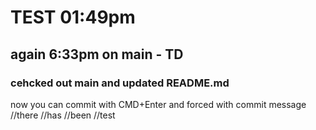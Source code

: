 # TEST 01:49pm
## again 6:33pm on main - TD
### cehcked out main and updated README.md
now you can commit with CMD+Enter and forced with commit message
//there
//has
//been
//test
